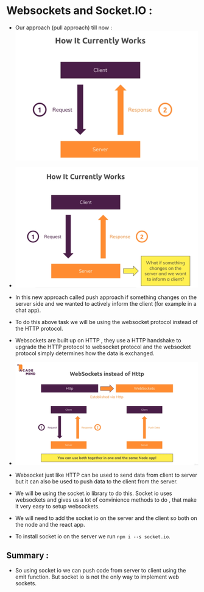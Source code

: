 # Websockets and Socket.IO :

* Our approach (pull approach) till now : ![](2022-06-05-14-32-34.png)

* ![](2022-06-05-14-34-48.png)

* In this new approach called push approach if something changes on the server side and we wanted to actively inform the client (for example in a chat app).

* To do this above task we will be using the websocket protocol instead of the HTTP protocol. 

* Websockets are built up on HTTP , they use a HTTP handshake to upgrade the HTTP protocol to websocket protocol and the websocket protocol simply determines how the data is exchanged.

* ![](2022-06-05-14-40-17.png)

* Websocket just like HTTP can be used to send data from client to server but it can also be used to push data to the client from the server.

* We will be using the socket.io library to do this. Socket io uses websockets and gives us a lot of convinience methods to do , that make it very easy to setup websockets.

* We will need to add the socket io on the server and the client so both on the node and the react app.

* To install socket io on the server we run `npm i --s socket.io`.

## Summary :

* So using socket io we can push code from server to client using the emit function. But socket io is not the only way to implement web sockets.

